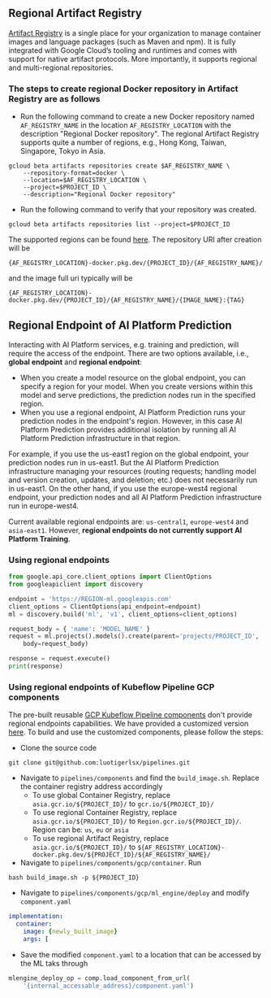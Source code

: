 ## Regional Artifact Registry
[Artifact Registry](https://cloud.google.com/artifact-registry)
is a single place for your organization to manage container images and language packages (such as Maven and npm). It is fully integrated with Google Cloud’s tooling and runtimes and comes with support for native artifact protocols. More importantly, it supports regional and multi-regional repositories.

### The steps to create regional Docker repository in Artifact Registry are as follows

- Run the following command to create a new Docker repository named `AF_REGISTRY_NAME` in the location `AF_REGISTRY_LOCATION` with the description "Regional Docker repository". The regional Artifact Registry supports quite a number of regions, e.g., Hong Kong, Taiwan, Singapore, Tokyo in Asia.

```shell
gcloud beta artifacts repositories create $AF_REGISTRY_NAME \
    --repository-format=docker \
    --location=$AF_REGISTRY_LOCATION \
    --project=$PROJECT_ID \
    --description="Regional Docker repository"
```

- Run the following command to verify that your repository was created.

```shell
gcloud beta artifacts repositories list --project=$PROJECT_ID
```

The supported regions can be found [here](https://cloud.google.com/artifact-registry/docs/repo-organize#locations). The repository URI after creation will be
```
{AF_REGISTRY_LOCATION}-docker.pkg.dev/{PROJECT_ID}/{AF_REGISTRY_NAME}/
```
and the image full uri typically will be
```
{AF_REGISTRY_LOCATION}-docker.pkg.dev/{PROJECT_ID}/{AF_REGISTRY_NAME}/{IMAGE_NAME}:{TAG}
```

## Regional Endpoint of AI Platform Prediction
Interacting with AI Platform services, e.g. training and prediction, will require the access of the endpoint. There are two options available, i.e., **global endpoint** and **regional endpoint**:
- When you create a model resource on the global endpoint, you can specify a region for your model. When you create versions within this model and serve predictions, the prediction nodes run in the specified region. 
- When you use a regional endpoint, AI Platform Prediction runs your prediction nodes in the endpoint's region. However, in this case AI Platform Prediction provides additional isolation by running all AI Platform Prediction infrastructure in that region.

For example, if you use the us-east1 region on the global endpoint, your prediction nodes run in us-east1. But the AI Platform Prediction infrastructure managing your resources (routing requests; handling model and version creation, updates, and deletion; etc.) does not necessarily run in us-east1. On the other hand, if you use the europe-west4 regional endpoint, your prediction nodes and all AI Platform Prediction infrastructure run in europe-west4.

Current available regional endpoints are: `us-central1`, `europe-west4` and `asia-east1`. However, **regional endpoints do not currently support AI Platform Training**.

### Using regional endpoints
```python
from google.api_core.client_options import ClientOptions
from googleapiclient import discovery

endpoint = 'https://REGION-ml.googleapis.com'
client_options = ClientOptions(api_endpoint=endpoint)
ml = discovery.build('ml', 'v1', client_options=client_options)

request_body = { 'name': 'MODEL_NAME' }
request = ml.projects().models().create(parent='projects/PROJECT_ID',
    body=request_body)

response = request.execute()
print(response)
```

### Using regional endpoints of Kubeflow Pipeline GCP components
The pre-built reusable [GCP Kubeflow Pipeline components](https://github.com/kubeflow/pipelines/tree/master/components/gcp/ml_engine) don't provide regional endpoints capabilities. We have provided a customized version [here](https://github.com/luotigerlsx/pipelines/tree/master/components/gcp). To build and use the customized components, please follow the steps:
- Clone the source code
```shell
git clone git@github.com:luotigerlsx/pipelines.git
```
- Navigate to `pipelines/components` and find the `build_image.sh`. Replace the container registry address accordingly
    - To use global Container Registry, replace `asia.gcr.io/${PROJECT_ID}/` to `gcr.io/${PROJECT_ID}/`
    - To use regional Container Registry, replace `asia.gcr.io/${PROJECT_ID}/` to `Region.gcr.io/${PROJECT_ID}/`. Region can be: `us`, `eu` or `asia`
    - To use regional Artifact Registry, replace `asia.gcr.io/${PROJECT_ID}/` to `${AF_REGISTRY_LOCATION}-docker.pkg.dev/${PROJECT_ID}/${AF_REGISTRY_NAME}/`
- Navigate to `pipelines/components/gcp/container`. Run
```shell
bash build_image.sh -p ${PROJECT_ID}
```
- Navigate to `pipelines/components/gcp/ml_engine/deploy` and modify `component.yaml`
```yaml
implementation:
  container:
    image: {newly_built_image}
    args: [
```
- Save the modified `component.yaml` to a location that can be accessed by the ML taks through
```python
mlengine_deploy_op = comp.load_component_from_url(
    '{internal_accessable_address}/component.yaml')

```
